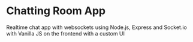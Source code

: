 # Chatting Room App
Realtime chat app with websockets using Node.js, Express and Socket.io with Vanilla JS on the frontend with a custom UI

